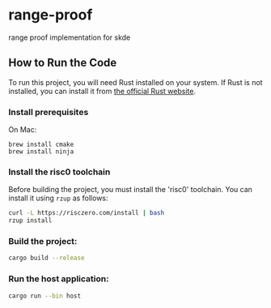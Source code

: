 # range-proof
range proof implementation for skde

## How to Run the Code
To run this project, you will need Rust installed on your system. If Rust is not installed, you can install it from [the official Rust website](https://rust-lang.org).

### Install prerequisites
On Mac:
```
brew install cmake
brew install ninja
```

### Install the risc0 toolchain
Before building the project, you must install the 'risc0' toolchain. You can install it using `rzup` as follows:
   ```bash
   curl -L https://risczero.com/install | bash
   rzup install
   ```
   
### Build the project:
   ```bash
   cargo build --release
   ```

### Run the host application:
   ```bash
   cargo run --bin host 
   ```

